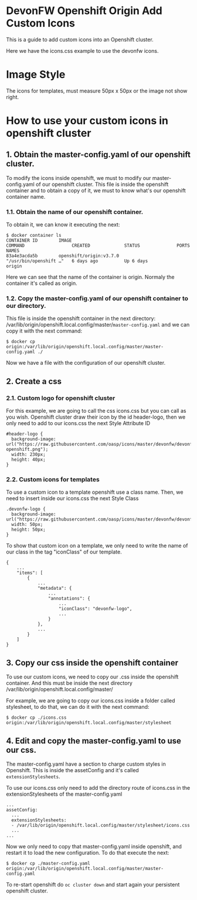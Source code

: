 # DevonFW Openshift Origin Add Custom Icons

This is a guide to add custom icons into an Openshift cluster.

Here we have the icons.css example to use the devonfw icons.

# Image Style
The icons for templates, must measure 50px x 50px or the image not show right.

# How to use your custom icons in openshift cluster

## 1. Obtain the master-config.yaml of our openshift cluster.
To modify the icons inside openshift, we must to modify our master-config.yaml of our openshift cluster. This file is inside the openshift container and to obtain a copy of it, we must to know what's our openshift container name.

### 1.1. Obtain the name of our openshift container.
To obtain it, we can know it executing the next:
```
$ docker container ls
CONTAINER ID        IMAGE                                           COMMAND                  CREATED             STATUS              PORTS                                     NAMES
83a4e3acda5b        openshift/origin:v3.7.0                         "/usr/bin/openshift …"   6 days ago          Up 6 days                                                     origin
```
Here we can see that the name of the container is origin. Normaly the container it's called as origin.

### 1.2. Copy the master-config.yaml of our openshift container to our directory.
This file is inside the openshift container in the next directory: /var/lib/origin/openshift.local.config/master/`master-config.yaml` and we can copy it with the next command:
```
$ docker cp origin:/var/lib/origin/openshift.local.config/master/master-config.yaml ./
```
Now we have a file with the configuration of our openshift cluster.

## 2. Create a css
### 2.1. Custom logo for openshift cluster
For this example, we are going to call the css icons.css but you can call as you wish.
Openshift cluster draw their icon by the id header-logo, then we only need to add to our icons.css the next Style Attribute ID
```
#header-logo {
  background-image: url("https://raw.githubusercontent.com/oasp/icons/master/devonfw/devonfw-openshift.png");
  width: 230px;
  height: 40px;
}
```
### 2.2. Custom icons for templates
To use a custom icon to a template openshift use a class name. Then, we need to insert inside our icons.css the next Style Class
```
.devonfw-logo {
  background-image: url("https://raw.githubusercontent.com/oasp/icons/master/devonfw/devonfw.png");
  width: 50px;
  height: 50px;
}
```
To show that custom icon on a template, we only need to write the name of our class in the tag "iconClass" of our template.
```
{
    ...
    "items": [
        {
            ...
            "metadata": {
                ...
                "annotations": {
                    ...
                    "iconClass": "devonfw-logo",
                    ...
                }
            },
            ...
        }
    ]
}
```

## 3. Copy our css inside the openshift container
To use our custom icons, we need to copy our .css inside the openshift container. And this must be inside the next directory /var/lib/origin/openshift.local.config/master/

For example, we are going to copy our icons.css inside a folder called stylesheet, to do that, we can do it with the next command:
```
$ docker cp ./icons.css origin:/var/lib/origin/openshift.local.config/master/stylesheet
```

## 4. Edit and copy the master-config.yaml to use our css.
The master-config.yaml have a section to charge custom styles in Openshift. This is inside the assetConfig and it's called `extensionStylesheets`.

To use our icons.css only need to add the directory route of icons.css in the extensionStylesheets of the master-config.yaml
```
...
assetConfig:
  ...
  extensionStylesheets:
  - /var/lib/origin/openshift.local.config/master/stylesheet/icons.css
  ...
...
```
Now we only need to copy that master-config.yaml inside openshift, and restart it to load the new configuration. To do that execute the next:
```
$ docker cp ./master-config.yaml origin:/var/lib/origin/openshift.local.config/master/master-config.yaml
```
To re-start openshift do `oc cluster down` and start again your persistent openshift cluster.